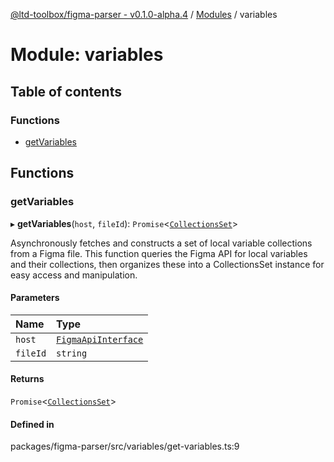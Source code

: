 [@ltd-toolbox/figma-parser - v0.1.0-alpha.4](../README.md) / [Modules](../modules.md) / variables

# Module: variables

## Table of contents

### Functions

- [getVariables](variables.md#getvariables)

## Functions

### getVariables

▸ **getVariables**(`host`, `fileId`): `Promise`\<[`CollectionsSet`](../classes/dev.CollectionsSet.md)\>

Asynchronously fetches and constructs a set of local variable collections from a Figma file.
This function queries the Figma API for local variables and their collections, then organizes these into a CollectionsSet instance for easy access and manipulation.

#### Parameters

| Name | Type |
| :------ | :------ |
| `host` | [`FigmaApiInterface`](../interfaces/core_api.FigmaApiInterface.md) |
| `fileId` | `string` |

#### Returns

`Promise`\<[`CollectionsSet`](../classes/dev.CollectionsSet.md)\>

#### Defined in

packages/figma-parser/src/variables/get-variables.ts:9
